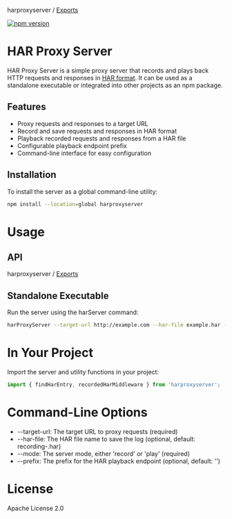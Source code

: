 harproxyserver / [Exports](modules.md)

[![npm version](https://badge.fury.io/js/harproxyserver.svg)](https://badge.fury.io/js/harproxyserver)

# HAR Proxy Server

HAR Proxy Server is a simple proxy server that records and plays back HTTP requests and responses in [HAR format](http://www.softwareishard.com/blog/har-12-spec/). It can be used as a standalone executable or integrated into other projects as an npm package.

## Features

- Proxy requests and responses to a target URL
- Record and save requests and responses in HAR format
- Playback recorded requests and responses from a HAR file
- Configurable playback endpoint prefix
- Command-line interface for easy configuration

## Installation

To install the server as a global command-line utility:

```bash
npm install --location=global harproxyserver
```

# Usage

## API

harproxyserver / [Exports](doc/modules.md)

## Standalone Executable

Run the server using the harServer command:

``` bash
harProxyServer --target-url http://example.com --har-file example.har --mode record --prefix /har
```

# In Your Project

Import the server and utility functions in your project:

``` ts
import { findHarEntry, recordedHarMiddleware } from 'harproxyserver';
```

# Command-Line Options

  -  --target-url: The target URL to proxy requests (required)
  -  --har-file: The HAR file name to save the log (optional, default: recording-<date and time>.har)
  -  --mode: The server mode, either 'record' or 'play' (required)
  -  --prefix: The prefix for the HAR playback endpoint (optional, default: '')

# License

Apache License 2.0
